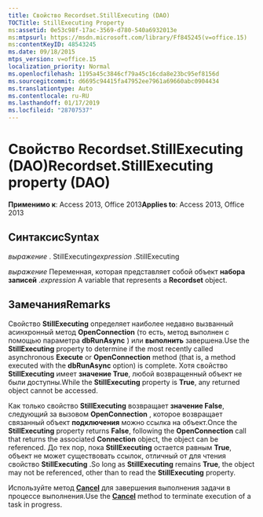 ```yaml
---
title: Свойство Recordset.StillExecuting (DAO)
TOCTitle: StillExecuting Property
ms:assetid: 0e53c98f-17ac-3569-d780-540a6932013e
ms:mtpsurl: https://msdn.microsoft.com/library/Ff845245(v=office.15)
ms:contentKeyID: 48543245
ms.date: 09/18/2015
mtps_version: v=office.15
localization_priority: Normal
ms.openlocfilehash: 1195a45c3846cf79a45c16cda8e23bc95ef8156d
ms.sourcegitcommit: d6695c94415fa47952ee7961a69660abc0904434
ms.translationtype: Auto
ms.contentlocale: ru-RU
ms.lasthandoff: 01/17/2019
ms.locfileid: "28707537"
---
```

# <a name="recordsetstillexecuting-property-dao"></a><span data-ttu-id="bbc7a-102">Свойство Recordset.StillExecuting (DAO)</span><span class="sxs-lookup"><span data-stu-id="bbc7a-102">Recordset.StillExecuting property (DAO)</span></span>

<span data-ttu-id="bbc7a-103">**Применимо к**: Access 2013, Office 2013</span><span class="sxs-lookup"><span data-stu-id="bbc7a-103">**Applies to**: Access 2013, Office 2013</span></span>

## <a name="syntax"></a><span data-ttu-id="bbc7a-104">Синтаксис</span><span class="sxs-lookup"><span data-stu-id="bbc7a-104">Syntax</span></span>

<span data-ttu-id="bbc7a-105">*выражение* . StillExecuting</span><span class="sxs-lookup"><span data-stu-id="bbc7a-105">*expression* .StillExecuting</span></span>

<span data-ttu-id="bbc7a-106">*выражение* Переменная, которая представляет собой объект **набора записей** .</span><span class="sxs-lookup"><span data-stu-id="bbc7a-106">*expression* A variable that represents a **Recordset** object.</span></span>

## <a name="remarks"></a><span data-ttu-id="bbc7a-107">Замечания</span><span class="sxs-lookup"><span data-stu-id="bbc7a-107">Remarks</span></span>

<span data-ttu-id="bbc7a-108">Свойство **StillExecuting** определяет наиболее недавно вызванный асинхронный метод **OpenConnection** (то есть, метод выполнен с помощью параметра **dbRunAsync** ) или **выполнить** завершена.</span><span class="sxs-lookup"><span data-stu-id="bbc7a-108">Use the **StillExecuting** property to determine if the most recently called asynchronous **Execute** or **OpenConnection** method (that is, a method executed with the **dbRunAsync** option) is complete.</span></span> <span data-ttu-id="bbc7a-109">Хотя свойство **StillExecuting** имеет **значение True**, любой возвращенный объект не были доступны.</span><span class="sxs-lookup"><span data-stu-id="bbc7a-109">While the **StillExecuting** property is **True**, any returned object cannot be accessed.</span></span>

<span data-ttu-id="bbc7a-110">Как только свойство **StillExecuting** возвращает **значение False**, следующий за вызовом **OpenConnection** , которое возвращает связанный объект **подключения** можно ссылка на объект.</span><span class="sxs-lookup"><span data-stu-id="bbc7a-110">Once the **StillExecuting** property returns **False**, following the **OpenConnection** call that returns the associated **Connection** object, the object can be referenced.</span></span> <span data-ttu-id="bbc7a-111">До тех пор, пока **StillExecuting** остается равным **True**, объект не может существовать ссылок, отличный от для чтения свойство **StillExecuting** .</span><span class="sxs-lookup"><span data-stu-id="bbc7a-111">So long as **StillExecuting** remains **True**, the object may not be referenced, other than to read the **StillExecuting** property.</span></span>

<span data-ttu-id="bbc7a-112">Используйте метод **[Cancel](connection-cancel-method-dao.md)** для завершения выполнения задачи в процессе выполнения.</span><span class="sxs-lookup"><span data-stu-id="bbc7a-112">Use the **[Cancel](connection-cancel-method-dao.md)** method to terminate execution of a task in progress.</span></span>

